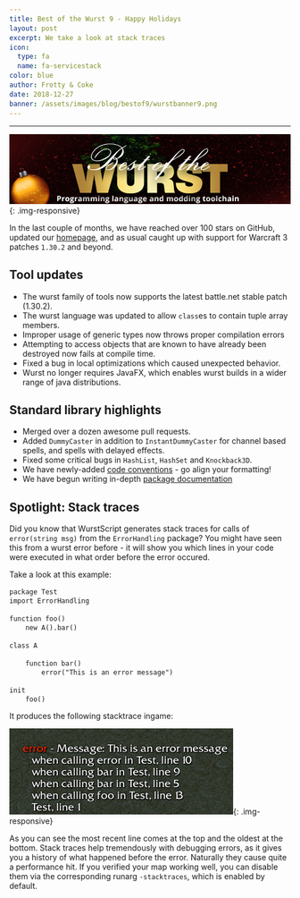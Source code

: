 ```yaml
---
title: Best of the Wurst 9 - Happy Holidays
layout: post
excerpt: We take a look at stack traces
icon:
  type: fa
  name: fa-servicestack
color: blue
author: Frotty & Coke
date: 2018-12-27
banner: /assets/images/blog/bestof9/wurstbanner9.png
---
```

------

![](/assets/images/blog/bestof9/wurstbanner9.png){: .img-responsive}

In the last couple of months, we have reached over 100 stars on GitHub, updated our [homepage](https://wurstlang.org), and as usual caught up with support for Warcraft 3 patches `1.30.2` and beyond.


Tool updates
---
* The wurst family of tools now supports the latest battle.net stable patch (1.30.2).
* The wurst language was updated to allow `class`es to contain tuple array members.
* Improper usage of generic types now throws proper compilation errors
* Attempting to access objects that are known to have already been destroyed now fails at compile time.
* Fixed a bug in local optimizations which caused unexpected behavior.
* Wurst no longer requires JavaFX, which enables wurst builds in a wider range of java distributions.

Standard library highlights
---
* Merged over a dozen awesome pull requests.
* Added `DummyCaster` in addition to `InstantDummyCaster` for channel based spells, and spells with delayed effects.
* Fixed some critical bugs in `HashList`, `HashSet` and `Knockback3D`.
* We have newly-added [code conventions](https://wurstlang.org/manual.html#coding-conventions) - go align your formatting!
* We have begun writing in-depth [package documentation](https://wurstlang.org/stdlib)

Spotlight: Stack traces
---

Did you know that WurstScript generates stack traces for calls of `error(string msg)` from the `ErrorHandling` package?
You might have seen this from a wurst error before - it will show you which lines in your code were executed in what order before the error occured.

Take a look at this example:

```wurst
package Test
import ErrorHandling

function foo()
	new A().bar()

class A

	function bar()
		error("This is an error message")

init
	foo()
```

It produces the following stacktrace ingame:

![](/assets/images/blog/bestof9/stacktrace.png){: .img-responsive}

As you can see the most recent line comes at the top and the oldest at the bottom. Stack traces help tremendously with debugging errors, as it gives you a history of what happened before the error. Naturally they cause quite a performance hit. If you verified your map working well, you can disable them via the corresponding runarg `-stacktraces`, which is enabled by default.
